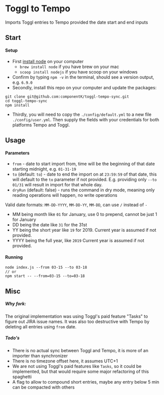 Toggl to Tempo
===
Imports Toggl entries to Tempo provided the date start and end inputs

## Start

#### Setup
* First [install node] on your computer
  * `brew install node` if you have brew on your mac
  * `scoop install nodejs` if you have scoop on your windows
* Confirm by typing `npm -v` in the terminal, should see a version output, e.g. `6.9.0`
* Secondly, install this repo on your computer and update the packages:
```
git clone git@github.com:componentK/toggl-tempo-sync.git
cd toggl-tempo-sync
npm install
```
* Thirdly, you will need to copy the `./config/default.yml` to a new file `./config/user.yml`.
Then supply the fields with your credentials for both platforms Tempo and Toggl. 

## Usage

#### Parameters
* `from` - date to start import from, time will be the beginning of that date starting midnight, e.g. `01-31-19`
* `to` (default: `to`) - date to end the import on at `23:59:59` of that date,
 this will default to the `to` parameter if not provided. E.g. providing only `--to 01/31` will result in import for that whole day.
* `dryRun` (default: false) - runs the command in dry mode, meaning only reading operations will happen, no write operations

Valid date formats: `MM-DD-YYYY`, `MM-DD-YY`, `MM-DD`, can use `/` instead of `-`
- MM being month like `01` for January, use 0 to prepend, cannot be just 1 for January
- DD being the date like `31` for the 31st
- YY being the short year like `19` for 2019. Current year is assumed if not provided.
- YYYY being the full year, like `2019` Current year is assumed if not provided.

#### Running
```
node index.js --from 03-15 --to 03-18
// or
npm start -- --from=03-15 --to=03-18
```

## Misc
##### Why fork:
The original implementation was using Toggl's paid feature "Tasks" to figure out JIRA issue names. 
It was also too destructive with Tempo by deleting all entries using `from` date.
##### Todo's
* There is no actual sync between Toggl and Tempo, it is more of an importer than synchronizer
* There is no timezone offset here, it assumes UTC+1
* We are not using Toggl's paid features like `Tasks`,
 so it could be implemented, but that would require some major refactoring of this spaghetti
* A flag to allow to compound short entries, maybe any entry below 5 min can be compacted with others


[install node]: https://nodejs.org/en/download/
